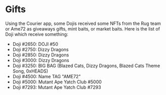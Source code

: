 # Gifts

Using the Courier app, some Dojis received some NFTs from the Rug team or Ame72 as giveaways gifts, mint baits, or market baits. Here is the list of Doji which receive something:

* Doji #2650: DOJI #50
* Doji #2750: Dizzy Dragons
* Doji #2850: Dizzy Dragons
* Doji #3000: Dizzy Dragons
* Doji #3250: BIG BAG (Blazed Cats, Dizzy Dragons, Blazed Cats Theme Song, 0xHEADS)
* Doji #4500: Name TAG "AME72"
* Doji #5000: Mutant Ape Yatch Club #5000
* Doji #7293: Mutant Ape Yatch Club #7293
